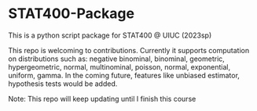 # STAT400-Package
This is a python script package for STAT400 @ UIUC (2023sp)

This repo is welcoming to contributions. Currently it supports computation on distributions such as: negative binominal, binominal, geometric, hypergeometric, normal, multinominal, poisson, normal, exponential, uniform, gamma. In the coming future, features like unbiased estimator, hypothesis tests would be added.

Note: This repo will keep updating until I finish this course
